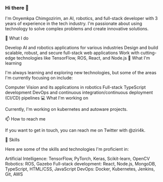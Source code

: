 ### Hi there 👋

I'm Onyemkpa Chimgozirim, an AI, robotics, and full-stack developer with 3 years of experience in the tech industry. I'm passionate about using technology to solve complex problems and create innovative solutions.

🔭 What I do

Develop AI and robotics applications for various industries
Design and build scalable, robust, and secure full-stack web applications
Work with cutting-edge technologies like TensorFlow, ROS, React, and Node.js
🌱 What I'm learning

I'm always learning and exploring new technologies, but some of the areas I'm currently focusing on include:

Computer Vision and its applications in robotics
Full-stack TypeScript development
DevOps and continuous integration/continuous deployment (CI/CD) pipelines
💻 What I'm working on

Currently, I'm working on kubernetes and autoware projects.

📫 How to reach me

If you want to get in touch, you can reach me on Twitter with @ziri4k. 

🚀 Skills

Here are some of the skills and technologies I'm proficient in:

Artificial Intelligence: TensorFlow, PyTorch, Keras, Scikit-learn, OpenCV
Robotics: ROS, Gazebo
Full-stack development: React, Node.js,  MongoDB, TypeScript, HTML/CSS, JavaScript
DevOps: Docker, Kubernetes, Jenkins, Git, AWS
